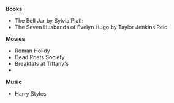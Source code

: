 **Books**
  * The Bell Jar by Sylvia Plath 
  * The Seven Husbands of Evelyn Hugo by Taylor Jenkins Reid 
  
**Movies**
  * Roman Holidy
  * Dead Poets Society
  * Breakfats at Tiffany's 
  *
 **Music**
  * Harry Styles

